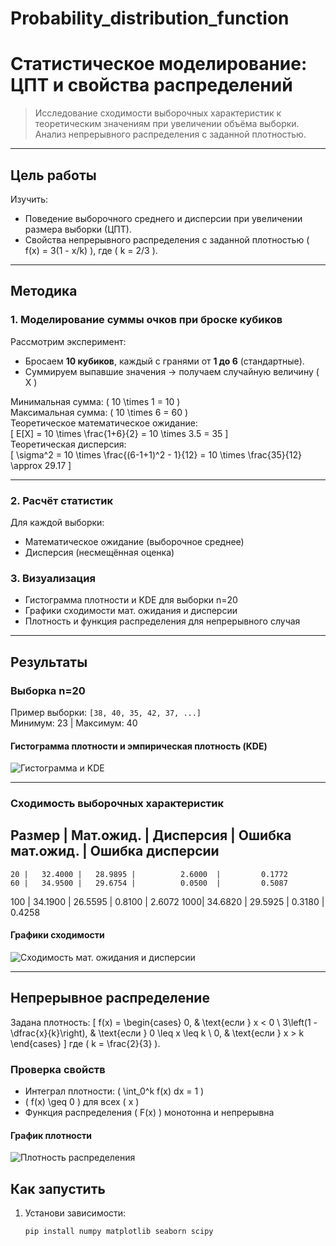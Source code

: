 # Probability_distribution_function
#  Статистическое моделирование: ЦПТ и свойства распределений

> Исследование сходимости выборочных характеристик к теоретическим значениям при увеличении объёма выборки. Анализ непрерывного распределения с заданной плотностью.

---

##  Цель работы

Изучить:
- Поведение выборочного среднего и дисперсии при увеличении размера выборки (ЦПТ).
- Свойства непрерывного распределения с заданной плотностью \( f(x) = 3(1 - x/k) \), где \( k = 2/3 \).

---

##  Методика

### 1. Моделирование суммы очков при броске кубиков

Рассмотрим эксперимент:  
- Бросаем **10 кубиков**, каждый с гранями от **1 до 6** (стандартные).  
- Суммируем выпавшие значения → получаем случайную величину \( X \)

Минимальная сумма: \( 10 \times 1 = 10 \)  
Максимальная сумма: \( 10 \times 6 = 60 \)  
Теоретическое математическое ожидание:  
\[
E[X] = 10 \times \frac{1+6}{2} = 10 \times 3.5 = 35
\]  
Теоретическая дисперсия:  
\[
\sigma^2 = 10 \times \frac{(6-1+1)^2 - 1}{12} = 10 \times \frac{35}{12} \approx 29.17
\]

---

### 2. Расчёт статистик

Для каждой выборки:
- Математическое ожидание (выборочное среднее)
- Дисперсия (несмещённая оценка)

### 3. Визуализация

- Гистограмма плотности и KDE для выборки n=20
- Графики сходимости мат. ожидания и дисперсии
- Плотность и функция распределения для непрерывного случая

---

##  Результаты

###  Выборка n=20

Пример выборки: `[38, 40, 35, 42, 37, ...]`  
Минимум: 23 | Максимум: 40

#### Гистограмма плотности и эмпирическая плотность (KDE)

![Гистограмма и KDE](Histogram_and_KDE.png)

---

###  Сходимость выборочных характеристик


Размер | Мат.ожид. | Дисперсия | Ошибка мат.ожид. | Ошибка дисперсии
-----------------------------------------------------------------
    20 |   32.4000 |   28.9895 |          2.6000  |         0.1772
    60 |   34.9500 |   29.6754 |          0.0500  |         0.5087
   100 |   34.1900 |   26.5595 |          0.8100  |         2.6072
   1000|   34.6820 |   29.5925 |          0.3180  |         0.4258

#### Графики сходимости

![Сходимость мат. ожидания и дисперсии](Convergence_of_mathematical_expectation_and_variance.png)

---

##  Непрерывное распределение

Задана плотность:
\[
f(x) = 
\begin{cases} 
0, & \text{если } x < 0 \\
3\left(1 - \dfrac{x}{k}\right), & \text{если } 0 \leq x \leq k \\
0, & \text{если } x > k
\end{cases}
\]
где \( k = \frac{2}{3} \).

### Проверка свойств

- Интеграл плотности: \( \int_0^k f(x) dx = 1 \) 
- \( f(x) \geq 0 \) для всех \( x \) 
- Функция распределения \( F(x) \) монотонна и непрерывна 

#### График плотности

![Плотность распределения](plots_density.png)


##  Как запустить

1. Установи зависимости:
   ```bash
   pip install numpy matplotlib seaborn scipy